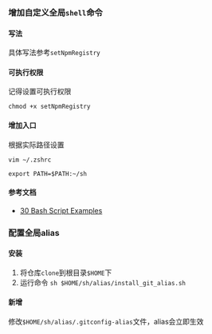 ### 增加自定义全局`shell`命令

#### 写法

具体写法参考`setNpmRegistry`

#### 可执行权限

记得设置可执行权限

```
chmod +x setNpmRegistry
```

#### 增加入口

根据实际路径设置
```
vim ~/.zshrc

export PATH=$PATH:~/sh
```

#### 参考文档

- [30 Bash Script Examples](https://linuxhint.com/30_bash_script_examples/)


### 配置全局alias

#### 安装

1. 将仓库`clone`到根目录`$HOME`下
2. 运行命令 `sh $HOME/sh/alias/install_git_alias.sh`

#### 新增
修改`$HOME/sh/alias/.gitconfig-alias`文件，alias会立即生效
